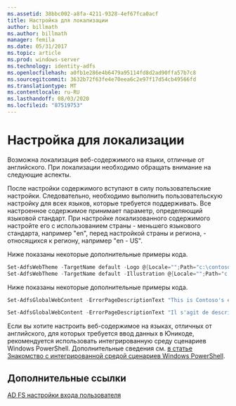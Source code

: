 ```yaml
---
ms.assetid: 38bbc002-a8fa-4211-9328-4ef67fca0acf
title: Настройка для локализации
author: billmath
ms.author: billmath
manager: femila
ms.date: 05/31/2017
ms.topic: article
ms.prod: windows-server
ms.technology: identity-adfs
ms.openlocfilehash: a0fb1e286e4b6479a95114fd8d2ad90ffa57b7c8
ms.sourcegitcommit: 3632b72f63fe4e70eea6c2e97f17d54cb49566fd
ms.translationtype: MT
ms.contentlocale: ru-RU
ms.lasthandoff: 08/03/2020
ms.locfileid: "87519753"
---
```

# <a name="customization-for-localization"></a>Настройка для локализации

Возможна локализация веб-содержимого на языки, отличные от английского. При локализации необходимо обращать внимание на следующие аспекты.

После настройки содержимого вступают в силу пользовательские настройки. Следовательно, необходимо выполнить пользовательскую настройку для всех языков, которые требуется поддерживать. Все настроенное содержимое принимает параметр, определяющий языковой стандарт. При настройке локализованного содержимого настройте его с использованием страны \- меньшего языкового стандарта, например "en", перед настройкой страны и региона, \- относящихся к региону, например "en \- US".

Ниже показаны некоторые дополнительные примеры кода.

```powershell
Set-AdfsWebTheme -TargetName default -Logo @{Locale="";Path="c:\contoso.png"}
Set-AdfsWebTheme -TargetName default -Illustration @{Locale="";Path="c:\illustration.png"}
```

Ниже показаны некоторые дополнительные примеры кода.

```powershell
Set-AdfsGlobalWebContent -ErrorPageDescriptionText "This is Contoso's error page description" –locale "en"

Set-AdfsGlobalWebContent -ErrorPageDescriptionText "Il s'agit de description de page erreur de Contoso" –locale "fr"
```

Если вы хотите настроить веб-содержимое на языках, отличных от английского, для которых требуется ввод данных в Юникоде, рекомендуется использовать интегрированную среду сценариев Windows PowerShell. Дополнительные сведения см. [в статье Знакомство с интегрированной средой сценариев Windows PowerShell](/previous-versions/mt707506(v=msdn.10)).

## <a name="additional-references"></a>Дополнительные ссылки

[AD FS настройки входа пользователя](AD-FS-user-sign-in-customization.md)
